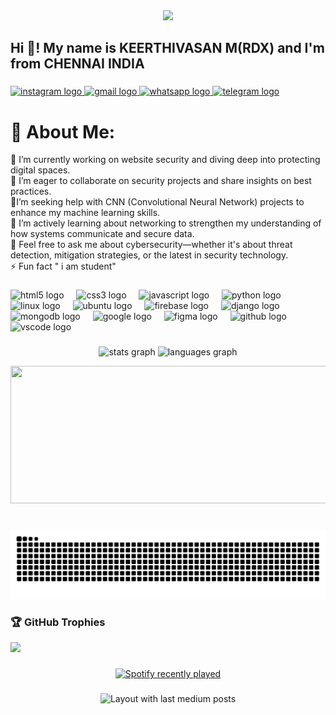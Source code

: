 <div align="center">
  <img src="https://profile-counter.glitch.me/rdxkeerthi/count.svg?"  />
</div>

###

<h2 align="left">Hi 👋! My name is KEERTHIVASAN M(RDX) and I'm  from CHENNAI INDIA</h2>

###

<div align="left">
  <a href="https://www.instagram.com/_._kxrtxhi_._/" target="_blank">
    <img src="https://raw.githubusercontent.com/maurodesouza/profile-readme-generator/master/src/assets/icons/social/instagram/default.svg" width="63" height="35" alt="instagram logo"  />
  </a>
  <a href="keerthivasan.sud.saveetha@gmail.com" target="_blank">
    <img src="https://raw.githubusercontent.com/maurodesouza/profile-readme-generator/master/src/assets/icons/social/gmail/default.svg" width="63" height="35" alt="gmail logo"  />
  </a>
  <a href="https://wa.me/+916374598827" target="_blank">
    <img src="https://raw.githubusercontent.com/maurodesouza/profile-readme-generator/master/src/assets/icons/social/whatsapp/default.svg" width="63" height="35" alt="whatsapp logo"  />
  </a>
  <a href="https://t.me/Rdxkeerthi" target="_blank">
    <img src="https://raw.githubusercontent.com/maurodesouza/profile-readme-generator/master/src/assets/icons/social/telegram/default.svg" width="63" height="35" alt="telegram logo"  />
  </a>
</div>


  # 💫 About Me:
🔭 I’m currently working on website security and diving deep into protecting digital spaces.<br>
👯  I’m eager to collaborate on security projects and share insights on best practices.<br>
🤝I’m seeking help with CNN (Convolutional Neural Network) projects to enhance my machine learning skills.<br>
🌱  I’m actively learning about networking to strengthen my understanding of how systems communicate and secure data.<br>
💬 Feel free to ask me about cybersecurity—whether it's about threat detection, mitigation strategies, or the latest in security technology.<br>
⚡ Fun fact " i am student" 



###

<div align="left">
  <img src="https://cdn.jsdelivr.net/gh/devicons/devicon/icons/html5/html5-original.svg" height="30" alt="html5 logo"  />
  <img width="12" />
  <img src="https://cdn.jsdelivr.net/gh/devicons/devicon/icons/css3/css3-original.svg" height="30" alt="css3 logo"  />
  <img width="12" />
  <img src="https://cdn.jsdelivr.net/gh/devicons/devicon/icons/javascript/javascript-plain.svg" height="30" alt="javascript logo"  />
  <img width="12" />
  <img src="https://cdn.jsdelivr.net/gh/devicons/devicon/icons/python/python-original.svg" height="30" alt="python logo"  />
  <img width="12" />
  <img src="https://cdn.jsdelivr.net/gh/devicons/devicon/icons/linux/linux-original.svg" height="30" alt="linux logo"  />
  <img width="12" />
  <img src="https://cdn.simpleicons.org/ubuntu/E95420" height="30" alt="ubuntu logo"  />
  <img width="12" />
  <img src="https://cdn.jsdelivr.net/gh/devicons/devicon/icons/firebase/firebase-plain.svg" height="30" alt="firebase logo"  />
  <img width="12" />
  <img src="https://cdn.jsdelivr.net/gh/devicons/devicon/icons/django/django-plain.svg" height="30" alt="django logo"  />
  <img width="12" />
  <img src="https://cdn.simpleicons.org/mongodb/47A248" height="30" alt="mongodb logo"  />
  <img width="12" />
  <img src="https://cdn.jsdelivr.net/gh/devicons/devicon/icons/google/google-original.svg" height="30" alt="google logo"  />
  <img width="12" />
  <img src="https://cdn.jsdelivr.net/gh/devicons/devicon/icons/figma/figma-original.svg" height="30" alt="figma logo"  />
  <img width="12" />
  <img src="https://cdn.jsdelivr.net/gh/devicons/devicon/icons/github/github-original.svg" height="30" alt="github logo"  />
  <img width="12" />
  <img src="https://cdn.jsdelivr.net/gh/devicons/devicon/icons/vscode/vscode-original.svg" height="30" alt="vscode logo"  />
</div>

###

<div align="center">
  <img src="https://github-readme-stats.vercel.app/api?username=rdxkeerthi&hide_title=false&hide_rank=false&show_icons=true&include_all_commits=true&count_private=true&disable_animations=false&theme=dracula&locale=en&hide_border=false" height="150" alt="stats graph"  />
  <img src="https://github-readme-stats.vercel.app/api/top-langs?username=rdxkeerthi&locale=en&hide_title=false&layout=compact&card_width=320&langs_count=5&theme=dracula&hide_border=false" height="150" alt="languages graph"  />
</div>

<p align="center">
  <img width="800" height="220" src="https://streak-stats.demolab.com?user=rdxkeerthi&theme=highcontrast&hide_border=true&border_radius=5&card_width=800">
</p>

###

<br clear="both">

<img src="https://raw.githubusercontent.com/rdxkeerthi/rdxkeerthi/output/snake.svg" alt="Snake animation" />



### 🏆 GitHub Trophies
![](https://github-profile-trophy.vercel.app/?username=rdxkeerthi&theme=radical&no-frame=false&no-bg=false&margin-w=4)

###
<div align="center">
  <a href="https://open.spotify.com/user/l6iz7mcjij5oa9utyez8ieumy">
    <img src="https://spotify-recently-played-readme.vercel.app/api?user=l6iz7mcjij5oa9utyez8ieumy&count=5" alt="Spotify recently played"  />
  </a>
</div>

###

<div align="center">
  <img src="https://github-read-medium-git-main.pahlevikun.vercel.app/latest?limit=4&username=@rdxkeerthi&theme=default" alt="Layout with last medium posts"  />
</div>

###

